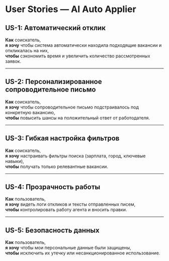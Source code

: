 # User Stories — AI Auto Applier

## US-1: Автоматический отклик
**Как** соискатель,  
**я хочу** чтобы система автоматически находила подходящие вакансии и откликалась на них,  
**чтобы** сэкономить время и увеличить количество рассмотренных заявок.

---

## US-2: Персонализированное сопроводительное письмо
**Как** соискатель,  
**я хочу** чтобы сопроводительное письмо подстраивалось под конкретную вакансию,  
**чтобы** повысить шансы на положительный ответ от работодателя.

---

## US-3: Гибкая настройка фильтров
**Как** соискатель,  
**я хочу** настраивать фильтры поиска (зарплата, город, ключевые навыки),  
**чтобы** получать только релевантные вакансии.

---

## US-4: Прозрачность работы
**Как** пользователь,  
**я хочу** видеть логи откликов и тексты отправленных писем,  
**чтобы** контролировать работу агента и вносить правки.

---

## US-5: Безопасность данных
**Как** пользователь,  
**я хочу** чтобы мои персональные данные были защищены,  
**чтобы** исключить их утечку или несанкционированное использование.
